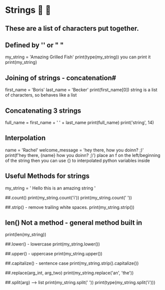 # Strings :taco: :snail:
## These are a list of characters put together.
## Defined by '' or " "

  my_string = 'Amazing Grilled Fish' print(type(my_string))
you can print it
  print(my_string)

## Joining of strings - concatenation#
  first_name = 'Boris'
  last_name = 'Becker'
  print(first_name[0])
string is a list of characters, so behaves like a list

## Concatenating 3 strings
  full_name = first_name + ' ' + last_name
  print(full_name)
  print('string', 14)

## Interpolation
  name = 'Rachel'
  welcome_message = 'hey there, how you doinn? ;)'
  print(f'hey there, {name} how you doinn? ;)')
place an f on the left/beginning of the string
then you can use {} to interpolated python variables inside

## Useful Methods for strings
  my_string = '  Hello this is an amazing string    '

##.count()
  print(my_string.count('i'))
  print(my_string.count(' '))

##.strip() - remove trailing white spaces.
  print(my_string.strip())

## len() Not a method - general method built in
  print(len(my_string))

##.lower() - lowercase
  print(my_string.lower())

##.upper() - uppercase
  print(my_string.upper())

##.capitalize() - sentence case
  print(my_string.strip().capitalize())

##.replace(arg_int, arg_two)
  print(my_string.replace('an', 'the'))

##.split(arg) --> list
  print(my_string.split(' '))
  print(type(my_string.split('i')))
